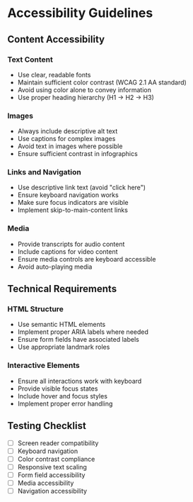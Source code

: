 # Accessibility Guidelines

## Content Accessibility

### Text Content

- Use clear, readable fonts
- Maintain sufficient color contrast (WCAG 2.1 AA standard)
- Avoid using color alone to convey information
- Use proper heading hierarchy (H1 → H2 → H3)

### Images

- Always include descriptive alt text
- Use captions for complex images
- Avoid text in images where possible
- Ensure sufficient contrast in infographics

### Links and Navigation

- Use descriptive link text (avoid "click here")
- Ensure keyboard navigation works
- Make sure focus indicators are visible
- Implement skip-to-main-content links

### Media

- Provide transcripts for audio content
- Include captions for video content
- Ensure media controls are keyboard accessible
- Avoid auto-playing media

## Technical Requirements

### HTML Structure

- Use semantic HTML elements
- Implement proper ARIA labels where needed
- Ensure form fields have associated labels
- Use appropriate landmark roles

### Interactive Elements

- Ensure all interactions work with keyboard
- Provide visible focus states
- Include hover and focus styles
- Implement proper error handling

## Testing Checklist

- [ ] Screen reader compatibility
- [ ] Keyboard navigation
- [ ] Color contrast compliance
- [ ] Responsive text scaling
- [ ] Form field accessibility
- [ ] Media accessibility
- [ ] Navigation accessibility
